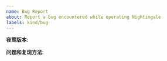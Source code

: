 ```yaml
---
name: Bug Report
about: Report a bug encountered while operating Nightingale
labels: kind/bug
---
```


**夜莺版本**:


**问题和复现方法**:


